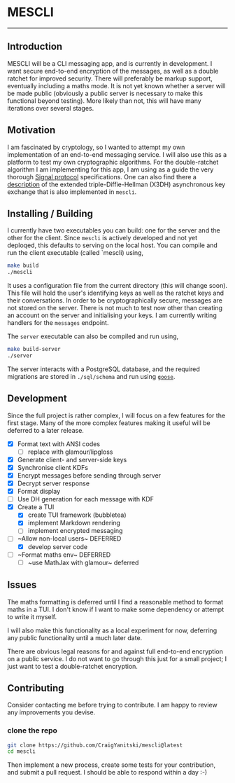 # MESCLI
---

## Introduction

MESCLI will be a CLI messaging app, and is currently in development.
I want secure end-to-end encryption of the messages, as well as a double ratchet for improved security.
There will preferably be markup support, eventually including a maths mode.
It is not yet known whether a server will be made public (obviously a public server is necessary
to make this functional beyond testing).
More likely than not, this will have many iterations over several stages.

## Motivation

I am fascinated by cryptology, so I wanted to attempt my own implementation of an end-to-end messaging 
service.
I will also use this as a platform to test my own cryptographic algorithms.
For the double-ratchet algorithm I am implementing for this app, I am using as a guide the 
very thorough [Signal protocol](https://signal.org/docs/specifications/doubleratchet/) specifications.
One can also find there a [description](https://signal.org/docs/specifications/x3dh/) of the extended 
triple-Diffie-Hellman (X3DH) asynchronous key exchange that is also implemented in `mescli`.

## Installing / Building

I currently have two executables you can build: one for the server and the 
other for the client.
Since `mescli` is actively developed and not yet deploqed, this defaults to 
serving on the local host.
You can compile and run the client executable (called `mescli) using,

```bash
make build
./mescli
```

It uses a configuration file from the current directory (this will change soon).
This file will hold the user's identifying keys as well as the ratchet keys and 
their conversations.
In order to be cryptographically secure, messages are not stored on the server.
There is not much to test now other than creating an account on the server and 
initialising your keys.
I am currently writing handlers for the `messages` endpoint.

The `server` executable can also be compiled and run using,

```bash
make build-server
./server
```

The server interacts with a PostgreSQL database, and the required migrations
are stored in `./sql/schema` and run using [`goose`](https://github.com/pressly/goose).

## Development

Since the full project is rather complex, I will focus on a few features for the first stage.
Many of the more complex features making it useful will be deferred to a later release.

- [x] Format text with ANSI codes
  - [ ] replace with glamour/lipgloss
- [x] Generate client- and server-side keys
- [x] Synchronise client KDFs
- [x] Encrypt messages before sending through server
- [x] Decrypt server response
- [x] Format display
- [ ] Use DH generation for each message with KDF
- [x] Create a TUI
  - [x] create TUI framework (bubbletea)
  - [x] implement Markdown rendering
  - [ ] implement encrypted messaging
- [ ] ~Allow non-local users~ DEFERRED
  - [x] develop server code
- [ ] ~Format maths env~ DEFERRED
  - [ ] ~use MathJax with glamour~ deferred

## Issues

The maths formatting is deferred until I find a reasonable method to format maths in a TUI.
I don't know if I want to make some dependency or attempt to write it myself.

I will also make this functionality as a local experiment for now, deferring any public functionality 
until a much later date.

There are obvious legal reasons for and against full end-to-end encryption on a public service.
I do not want to go through this just for a small project; I just want to test a double-ratchet encryption.

## Contributing

Consider contacting me before trying to contribute.
I am happy to review any improvements you devise.

### clone the repo

```bash
git clone https://github.com/CraigYanitski/mescli@latest
cd mescli
```

Then implement a new process, create some tests for your contribution, and submit a pull request.
I should be able to respond within a day :-)


